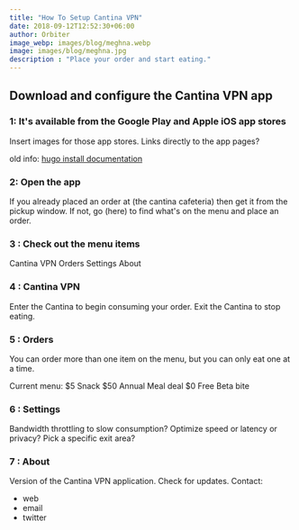 ```yaml
---
title: "How To Setup Cantina VPN"
date: 2018-09-12T12:52:30+06:00
author: Orbiter
image_webp: images/blog/meghna.webp
image: images/blog/meghna.jpg
description : "Place your order and start eating."
---
```


## Download and configure the Cantina VPN app

### 1: It's available from the Google Play and Apple iOS app stores

Insert images for those app stores. Links directly to the app pages?

old info:
[hugo install documentation](https://gohugo.io/getting-started/installing/)

### 2: Open the app

If you already placed an order at (the cantina cafeteria) then get it from the pickup window.
If not, go (here) to find what's on the menu and place an order.

### 3 : Check out the menu items

Cantina VPN
Orders
Settings
About

### 4 : Cantina VPN

Enter the Cantina to begin consuming your order.
Exit the Cantina to stop eating.

### 5 : Orders

You can order more than one item on the menu, but you can only eat one at a time.

Current menu:
$5 Snack
$50 Annual Meal deal
$0 Free Beta bite

### 6 : Settings

Bandwidth throttling to slow consumption?
Optimize speed or latency or privacy?
Pick a specific exit area?

### 7 : About

Version of the Cantina VPN application.
Check for updates.
Contact:
* web
* email
* twitter